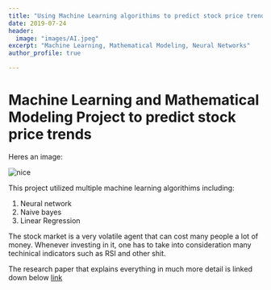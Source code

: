 ```yaml
---
title: "Using Machine Learning algorithims to predict stock price trends"
date: 2019-07-24
header:
  image: "images/AI.jpeg"
excerpt: "Machine Learning, Mathematical Modeling, Neural Networks"
author_profile: true

---
```

# Machine Learning and Mathematical Modeling Project to predict stock price trends
Heres an image:

<img src="{{ site.url }}{{ site.baseurl }}/images/AI.jpeg" alt="nice">


  This project utilized multiple machine learning algorithims including:
  1. Neural network
  2. Naive bayes
  3. Linear Regression

  The stock market is a very volatile agent that can cost many people a lot of money. Whenever investing in it, one has to take into consideration many techinical indicators such as RSI and other shit.

  The research paper that explains everything in much more detail is linked down below [link](https://docs.google.com/document/d/1CH2NBqQ97SmrK-o2fUZSxCD8w3tXd9uhHxf5t3MG4to/edit?usp=sharing)
